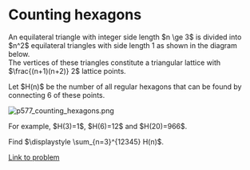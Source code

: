 # Counting hexagons

<p>An equilateral triangle with integer side length $n \ge 3$ is divided into $n^2$ equilateral triangles with side length 1 as shown in the diagram below.<br />
The vertices of these triangles constitute a triangular lattice with $\frac{(n+1)(n+2)} 2$ lattice points.</p>
<p>Let $H(n)$ be the number of all regular hexagons that can be found by connecting 6 of these points.</p> 
<div class="center">
<img src="project/images/p577_counting_hexagons.png" alt="p577_counting_hexagons.png" /></div>

<p>
For example, $H(3)=1$, $H(6)=12$ and $H(20)=966$.</p>

<p>Find $\displaystyle \sum_{n=3}^{12345} H(n)$.</p>

[Link to problem](https://projecteuler.net/problem=577)
